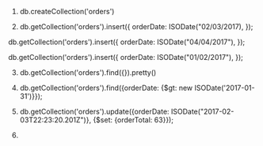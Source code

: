 1) db.createCollection('orders')

2) db.getCollection('orders').insert({
  orderDate: ISODate("02/03/2017),
  });


db.getCollection('orders').insert({
  orderDate: ISODate("04/04/2017"),
  });

db.getCollection('orders').insert({
  orderDate: ISODate("01/02/2017"),
  });

3) db.getCollection('orders').find({}).pretty()

4) db.getCollection('orders').find({orderDate: {$gt: new ISODate('2017-01-31')}});

5) db.getCollection('orders').update({orderDate: ISODate("2017-02-03T22:23:20.201Z")}, {$set: {orderTotal: 63}});

6) 